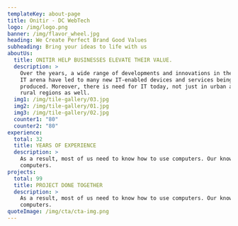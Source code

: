 ```yaml
---
templateKey: about-page
title: Onitir - DC WebTech
logo: /img/logo.png
banner: /img/flavor_wheel.jpg
heading: We Create Perfect Brand Good Values
subheading: Bring your ideas to life with us
aboutUs:
  title: ONITIR HELP BUSINESSES ELEVATE THEIR VALUE.
  description: >
    Over the years, a wide range of developments and innovations in the global
    IT arena have led to many new IT-enabled devices and services being
    produced. Moreover, there is need for IT today, not just in urban areas but
    rural regions as well.
  img1: /img/tile-gallery/03.jpg
  img2: /img/tile-gallery/01.jpg
  img3: /img/tile-gallery/02.jpg
  counter1: "80"
  counter2: "80"
experience:
  total: 32
  title: YEARS OF EXPERIENCE
  description: >
    As a result, most of us need to know how to use computers. Our knowledge of
    computers.
projects:
  total: 99
  title: PROJECT DONE TOGETHER
  description: >
    As a result, most of us need to know how to use computers. Our knowledge of
    computers.
quoteImage: /img/cta/cta-img.png
---
```

